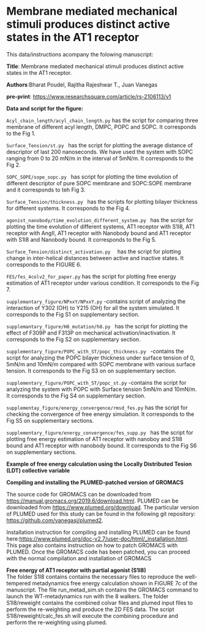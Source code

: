# Membrane mediated mechanical stimuli produces distinct active states in the AT1 receptor

This data/instructions acompany the folowing manuscript: <br>

**Title**: Membrane mediated mechanical stimuli produces distinct active states in the AT1 receptor.<br>

**Authors**:Bharat Poudel, Rajitha Rajeshwar T., Juan Vanegas <br>

**pre-print**: https://www.researchsquare.com/article/rs-2106113/v1 <br>

**Data and script for the figure:**

``` Acyl_chain_length/acyl_chain_length.py ```  has the script for comparing three  membrane of different acyl length, DMPC, POPC and SOPC. It corresponds to the Fig 1. <br> 


```Surface_Tension/st.py ``` has the script for plotting the average distance of descriptor of last 200 nanoseconds. We have used the system with SOPC ranging from 0 to 20 mN/m in the interval of 5mN/m. It corresponds to the Fig 2. <br>


```SOPC_SOPE/sope_sopc.py ```  has script for plotting the time evolution of different descriptor of pure SOPC membrane and SOPC:SOPE membrane and it corresponds to teh Fig 3. <br> 


```Surface_Tension/thickness.py ``` has the scripts for plotting bilayer thickness for different systems. It corresponds to the Fig 4. <br> 


```agonist_nanobody/time_evolution_different_system.py ``` has the script for plotting the time evolution of different systems, AT1 receptor with S1I8, AT1 receptor with AngII, AT1 receptor with Nanobody bound and AT1 receptor with S1I8 and Nanobody bound. It corresponds to the Fig 5. <br> 




```Surface_Tension/distinct_activation.py  ``` has the script for plotting change in inter-helical distances between active and inactive states. It corresponds to the FIGURE 6. <br> 




``` FES/fes_4colv2_for_paper.py ``` has the script for plotting free energy estimation of AT1 receptor under various condition. It corresponds to the Fig 7. <br> 






```supplemantary_figure/NPxxY/NPxxY.py``` -contains script of analyzing the interaction of Y302 (OH) to Y215 (OH) for all the system simulated. It corresponds to the Fig S1 on supplementary section. <br> 




```supplemantary_figure/H8_mutation/h8.py ``` has the script for plotting the effect of F309P and F313P on mechanical activation/inactivation. It corresponds to the Fig S2 on supplementary section. <br> 

```supplementary_figure/POPC_with_ST/popc_thickness.py ``` -contains the script for analyzing the POPC bilayer thickness under surface tension of 0, 5mN/m and 10mN/m compared with SOPC membrane with various surface tension. It corresponds to the Fig S3 on on supplememtary section. <br> 


```supplementary_figure/POPC_with_ST/popc_st.py``` -contains the script for analyzing the system with POPC with Surface tension 5mN/m and 10mN/m. It corresponds to the Fig S4 on supplementary section. <br> 


```supplementay_figure/energy_convergence/rmsd_fes.py``` has the script for checking the convergence of free energy simulation. It corresponds to the Fig S5 on supplementary sections. <br> 

```supplementary_figure/energy_convergence/fes_supp.py ``` has the script for plotting free energy estimation of AT1 receptor with nanoboy and S1I8 bound and AT1 receptor with nanobody bound. It corresponds to the Fig S6 on supplementary sections. <br> 


**Example of free energy calculation using the Locally Distributed Tesion (LDT) collective variable**

**Compiling and installing the PLUMED-patched version of GROMACS** <br>

The source code for GROMACS can be downloaded from https://manual.gromacs.org/2019.6/download.html. PLUMED can be downloaded from https://www.plumed.org/download. The particular version of PLUMED used for this study can be found in the following git repository: https://github.com/vanegasj/plumed2.

Installation instruction for compiling and installing PLUMED can be found here:https://www.plumed.org/doc-v2.7/user-doc/html/_installation.html.  This page also contains instruction on how to patch GROMACS with PLUMED. Once the GROMACS code has been patched, you can proceed with the normal compilation and installation of GROMACS

**Free energy of AT1 receptor with partial agonist (S1I8)** <br>
The folder S1I8 contains contains the necessary files to reproduce the well-tempered metadynamics free energy calculation shown in FIGURE 7c of the manuscript. The file run_metad_sim.sh contains the GROMACS command to launch the WT-metadynamics run with the 8 walkers. The folder S1I8/reweight contains the combined colvar files and plumed input files to perform the re-weighting and produce the 2D FES data. The script S1I8/reweight/calc_fes.sh will execute the combining procedure and perform the re-weighting using plumed.






